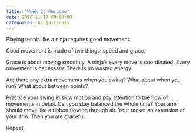 ```yaml
---
title: "Week 2: Purpose"
date: 2010-11-17 00:00:00
categories: ninja-tennis
---
```


Playing tennis like a ninja requires good movement.

Good movement is made of two things: speed and grace.

Grace is about moving smoothly. A ninja’s every move is coordinated. Every movement is necessary. There is no wasted energy.

Are there any extra movements when you swing? What about when you run? What about between points?

Practice your swing in slow motion and pay attention to the flow of movements in detail. Can you stay balanced the whole time? Your arm should move like a ribbon flowing through air. Your racket an extension of your arm. Then you are graceful.

Repeat.
